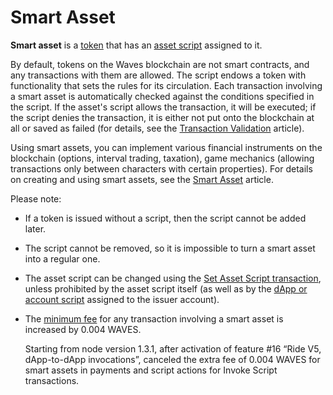 # Smart Asset

**Smart asset** is a [token](/en/blockchain/token/) that has an [asset script](/en/ride/script/script-types/asset-script) assigned to it.

By default, tokens on the Waves blockchain are not smart contracts, and any transactions with them are allowed. The script endows a token with functionality that sets the rules for its circulation. Each transaction involving a smart asset is automatically checked against the conditions specified in the script. If the asset's script allows the transaction, it will be executed; if the script denies the transaction, it is either not put onto the blockchain at all or saved as failed (for details, see the [Transaction Validation](/en/blockchain/transaction/transaction-validation) article).

Using smart assets, you can implement various financial instruments on the blockchain (options, interval trading, taxation), game mechanics (allowing transactions only between characters with certain properties). For details on creating and using smart assets, see the [Smart Asset](/en/building-apps/smart-contracts/smart-assets) article.

Please note:

* If a token is issued without a script, then the script cannot be added later.
* The script cannot be removed, so it is impossible to turn a smart asset into a regular one.
* The asset script can be changed using the [Set Asset Script transaction](/en/blockchain/transaction-type/set-asset-script-transaction), unless prohibited by the asset script itself (as well as by the [dApp or account script](/en/blockchain/account/dapp) assigned to the issuer account).
* The [minimum fee](/en/blockchain/transaction/transaction-fee) for any transaction involving a smart asset is increased by 0.004 WAVES. 

   Starting from node version 1.3.1, after activation of feature #16 “Ride V5, dApp-to-dApp invocations”, canceled the extra fee of 0.004 WAVES for smart assets in payments and script actions for Invoke Script transactions.
